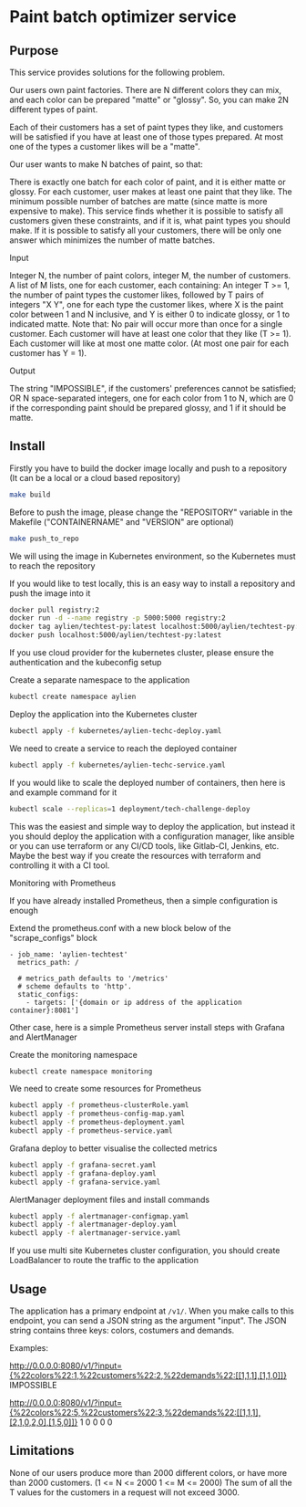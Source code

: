 # Paint batch optimizer service

## Purpose

This service provides solutions for the following problem.

Our users own paint factories. There are N different colors they can mix, and each color can be prepared "matte" or "glossy". So, you can make 2N different types of paint.

Each of their customers has a set of paint types they like, and customers will be satisfied if you have at least one of those types prepared. At most one of the types a customer likes will be a "matte".

Our user wants to make N batches of paint, so that:

There is exactly one batch for each color of paint, and it is either matte or glossy. For each customer, user makes at least one paint that they like. The minimum possible number of batches are matte (since matte is more expensive to make). This service finds whether it is possible to satisfy all customers given these constraints, and if it is, what paint types you should make. If it is possible to satisfy all your customers, there will be only one answer which minimizes the number of matte batches.

Input

Integer N, the number of paint colors,  integer M, the number of customers. A list of M lists, one for each customer, each containing: An integer T >= 1, the number of paint types the customer likes, followed by T pairs of integers "X Y", one for each type the customer likes, where X is the paint color between 1 and N inclusive, and Y is either 0 to indicate glossy, or 1 to indicated matte. Note that: No pair will occur more than once for a single customer. Each customer will have at least one color that they like (T >= 1). Each customer will like at most one matte color. (At most one pair for each customer has Y = 1). 

Output

The string "IMPOSSIBLE", if the customers' preferences cannot be satisfied; OR N space-separated integers, one for each color from 1 to N, which are 0 if the corresponding paint should be prepared glossy, and 1 if it should be matte.


## Install

Firstly you have to build the docker image locally and push to a repository (It can be a local or a cloud based repository)

```bash
make build
```

Before to push the image, please change the "REPOSITORY" variable in the Makefile
("CONTAINERNAME" and "VERSION" are optional)

```bash
make push_to_repo
```

We will using the image in Kubernetes environment, so the Kubernetes must to reach the repository

If you would like to test locally, this is an easy way to install a repository and push the image into it

```bash
docker pull registry:2
docker run -d --name registry -p 5000:5000 registry:2
docker tag aylien/techtest-py:latest localhost:5000/aylien/techtest-py:latest
docker push localhost:5000/aylien/techtest-py:latest
```

If you use cloud provider for the kubernetes cluster, please ensure the authentication and the kubeconfig setup

Create a separate namespace to the application

```bash
kubectl create namespace aylien
```

Deploy the application into the Kubernetes cluster

```bash
kubectl apply -f kubernetes/aylien-techc-deploy.yaml
```

We need to create a service to reach the deployed container

```bash
kubectl apply -f kubernetes/aylien-techc-service.yaml
```

If you would like to scale the deployed number of containers, then here is and example command for it

```bash
kubectl scale --replicas=1 deployment/tech-challenge-deploy
```

This was the easiest and simple way to deploy the application, but instead it you should deploy the application with a configuration manager, like ansible or you can use terraform or any CI/CD tools, like Gitlab-CI, Jenkins, etc. Maybe the best way if you create the resources with terraform and controlling it with a CI tool.

Monitoring with Prometheus

If you have already installed Prometheus, then a simple configuration is enough

Extend the prometheus.conf with a new block below of the "scrape_configs" block

```
- job_name: 'aylien-techtest'
  metrics_path: /

  # metrics_path defaults to '/metrics'
  # scheme defaults to 'http'.
  static_configs:
    - targets: ['{domain or ip address of the application container}:8081']
```

Other case, here is a simple Prometheus server install steps with Grafana and AlertManager

Create the monitoring namespace

```bash
kubectl create namespace monitoring
```

We need to create some resources for Prometheus

```bash
kubectl apply -f prometheus-clusterRole.yaml
kubectl apply -f prometheus-config-map.yaml
kubectl apply -f prometheus-deployment.yaml
kubectl apply -f prometheus-service.yaml
```

Grafana deploy to better visualise the collected metrics

```bash
kubectl apply -f grafana-secret.yaml
kubectl apply -f grafana-deploy.yaml
kubectl apply -f grafana-service.yaml
```

AlertManager deployment files and install commands

```bash
kubectl apply -f alertmanager-configmap.yaml
kubectl apply -f alertmanager-deploy.yaml
kubectl apply -f alertmanager-service.yaml
```

If you use multi site Kubernetes cluster configuration, you should create LoadBalancer to route the traffic to the application


## Usage

The application has a primary endpoint at `/v1/`. When you make calls to this endpoint, you can send a JSON string as the argument "input". The JSON string contains three keys: colors, costumers and demands.

Examples:

http://0.0.0.0:8080/v1/?input={%22colors%22:1,%22customers%22:2,%22demands%22:[[1,1,1],[1,1,0]]}
IMPOSSIBLE

http://0.0.0.0:8080/v1/?input={%22colors%22:5,%22customers%22:3,%22demands%22:[[1,1,1],[2,1,0,2,0],[1,5,0]]}
1 0 0 0 0

## Limitations

None of our users produce more than 2000 different colors, or have more than 2000 customers. (1 <= N <= 2000 1 <= M <= 2000)
The sum of all the T values for the customers in a request will not exceed 3000.
